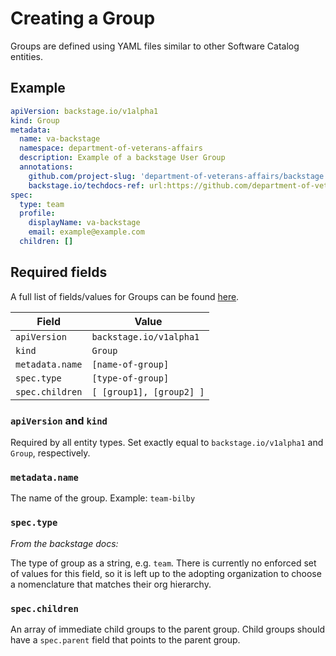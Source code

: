 # Creating a Group

Groups are defined using YAML files similar to other Software Catalog entities.

## Example

```yaml
apiVersion: backstage.io/v1alpha1
kind: Group
metadata:
  name: va-backstage
  namespace: department-of-veterans-affairs
  description: Example of a backstage User Group
  annotations:
    github.com/project-slug: 'department-of-veterans-affairs/backstage'
    backstage.io/techdocs-ref: url:https://github.com/department-of-veterans-affairs/backstage/blob/master/documentation/user-groups
spec:
  type: team
  profile:
    displayName: va-backstage
    email: example@example.com
  children: []
```

## Required fields

A full list of fields/values for Groups can be found [here](https://backstage.io/docs/features/software-catalog/descriptor-format#kind-group).

| Field           | Value                    |
| --------------- | ------------------------ |
| `apiVersion`    | `backstage.io/v1alpha1`  |
| `kind`          | `Group`                  |
| `metadata.name` | `[name-of-group]`        |
| `spec.type`     | `[type-of-group]`        |
| `spec.children` | `[ [group1], [group2] ]` |

### `apiVersion` and `kind`

Required by all entity types. Set exactly equal to `backstage.io/v1alpha1` and `Group`, respectively.

### `metadata.name`

The name of the group. Example: `team-bilby`

### `spec.type`

_From the backstage docs:_

The type of group as a string, e.g. `team`. There is currently no enforced set of values for this field, so it is left up to the adopting organization to choose a nomenclature that matches their org hierarchy.

### `spec.children`

An array of immediate child groups to the parent group. Child groups should have a `spec.parent` field that points to the parent group.
